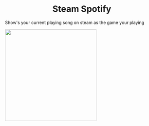 <h1 align="center">Steam Spotify</h1>

<p>Show's your current playing song on steam as the game your playing</p>


<img src="https://github.com/HuxleyMc/Steam-Spotify/blob/master/screenshot.PNG" width="300px">
